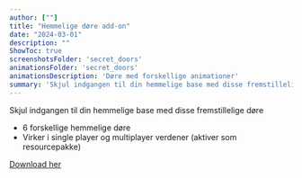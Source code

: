 ```yaml
---
author: [""]
title: "Hemmelige døre add-on"
date: "2024-03-01"
description: ""
ShowToc: true
screenshotsFolder: 'secret_doors'
animationsFolder: 'secret_doors'
animationsDescription: 'Døre med forskellige animationer'
summary: 'Skjul indgangen til din hemmelige base med disse fremstillelige døre'
---
```


Skjul indgangen til din hemmelige base med disse fremstillelige døre

- 6 forskellige hemmelige døre
- Virker i single player og multiplayer verdener (aktiver som resourcepakke)

[Download her](/addons/secret_doors.mcaddon)
